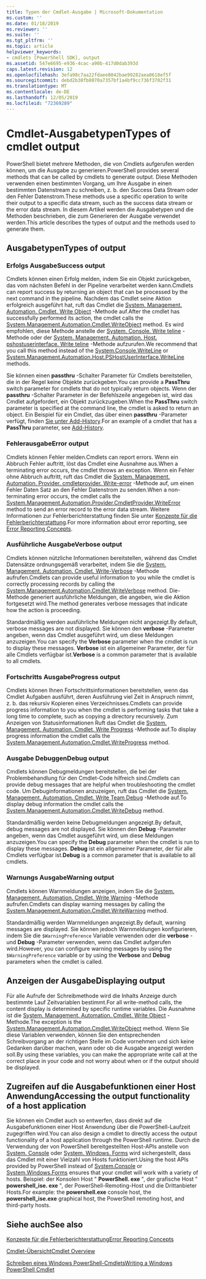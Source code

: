 ```yaml
---
title: Typen der Cmdlet-Ausgabe | Microsoft-Dokumentation
ms.custom: ''
ms.date: 01/18/2019
ms.reviewer: ''
ms.suite: ''
ms.tgt_pltfrm: ''
ms.topic: article
helpviewer_keywords:
- cmdlets [PowerShell SDK], output
ms.assetid: 547e6695-e936-4cac-a90b-417d0dab393d
caps.latest.revision: 12
ms.openlocfilehash: 3efa98c7aa22fdaee8042bae99282aea0618ef5f
ms.sourcegitcommit: debd2b38fb8070a7357bf1a4bf9cc736f3702f31
ms.translationtype: MT
ms.contentlocale: de-DE
ms.lasthandoff: 12/05/2019
ms.locfileid: "72369289"
---
```

# <a name="types-of-cmdlet-output"></a><span data-ttu-id="b5be8-102">Cmdlet-Ausgabetypen</span><span class="sxs-lookup"><span data-stu-id="b5be8-102">Types of cmdlet output</span></span>

<span data-ttu-id="b5be8-103">PowerShell bietet mehrere Methoden, die von Cmdlets aufgerufen werden können, um die Ausgabe zu generieren.</span><span class="sxs-lookup"><span data-stu-id="b5be8-103">PowerShell provides several methods that can be called by cmdlets to generate output.</span></span> <span data-ttu-id="b5be8-104">Diese Methoden verwenden einen bestimmten Vorgang, um Ihre Ausgabe in einen bestimmten Datenstream zu schreiben, z. b. den Success Data Stream oder den Fehler Datenstrom.</span><span class="sxs-lookup"><span data-stu-id="b5be8-104">These methods use a specific operation to write their output to a specific data stream, such as the success data stream or the error data stream.</span></span> <span data-ttu-id="b5be8-105">In diesem Artikel werden die Ausgabetypen und die Methoden beschrieben, die zum Generieren der Ausgabe verwendet werden.</span><span class="sxs-lookup"><span data-stu-id="b5be8-105">This article describes the types of output and the methods used to generate them.</span></span>

## <a name="types-of-output"></a><span data-ttu-id="b5be8-106">Ausgabetypen</span><span class="sxs-lookup"><span data-stu-id="b5be8-106">Types of output</span></span>

### <a name="success-output"></a><span data-ttu-id="b5be8-107">Erfolgs Ausgabe</span><span class="sxs-lookup"><span data-stu-id="b5be8-107">Success output</span></span>

<span data-ttu-id="b5be8-108">Cmdlets können einen Erfolg melden, indem Sie ein Objekt zurückgeben, das vom nächsten Befehl in der Pipeline verarbeitet werden kann.</span><span class="sxs-lookup"><span data-stu-id="b5be8-108">Cmdlets can report success by returning an object that can be processed by the next command in the pipeline.</span></span> <span data-ttu-id="b5be8-109">Nachdem das Cmdlet seine Aktion erfolgreich ausgeführt hat, ruft das Cmdlet die [System. Management. Automation. Cmdlet. Write Object](/dotnet/api/System.Management.Automation.Cmdlet.WriteObject) -Methode auf.</span><span class="sxs-lookup"><span data-stu-id="b5be8-109">After the cmdlet has successfully performed its action, the cmdlet calls the [System.Management.Automation.Cmdlet.WriteObject](/dotnet/api/System.Management.Automation.Cmdlet.WriteObject) method.</span></span> <span data-ttu-id="b5be8-110">Es wird empfohlen, diese Methode anstelle der [System. Console. Write teline](/dotnet/api/System.Console.WriteLine) -Methode oder der [System. Management. Automation. Host. pshostuserinterface. Write teline](/dotnet/api/System.Management.Automation.Host.PSHostUserInterface.WriteLine) -Methode aufzurufen.</span><span class="sxs-lookup"><span data-stu-id="b5be8-110">We recommend that you call this method instead of the [System.Console.WriteLine](/dotnet/api/System.Console.WriteLine) or [System.Management.Automation.Host.PSHostUserInterface.WriteLine](/dotnet/api/System.Management.Automation.Host.PSHostUserInterface.WriteLine) methods.</span></span>

<span data-ttu-id="b5be8-111">Sie können einen **passthru** -Schalter Parameter für Cmdlets bereitstellen, die in der Regel keine Objekte zurückgeben.</span><span class="sxs-lookup"><span data-stu-id="b5be8-111">You can provide a **PassThru** switch parameter for cmdlets that do not typically return objects.</span></span>
<span data-ttu-id="b5be8-112">Wenn der **passthru** -Schalter Parameter in der Befehlszeile angegeben ist, wird das Cmdlet aufgefordert, ein Objekt zurückzugeben.</span><span class="sxs-lookup"><span data-stu-id="b5be8-112">When the **PassThru** switch parameter is specified at the command line, the cmdlet is asked to return an object.</span></span> <span data-ttu-id="b5be8-113">Ein Beispiel für ein Cmdlet, das über einen **passthru** -Parameter verfügt, finden [Sie unter Add-History](/powershell/module/Microsoft.PowerShell.Core/Add-History).</span><span class="sxs-lookup"><span data-stu-id="b5be8-113">For an example of a cmdlet that has a **PassThru** parameter, see [Add-History](/powershell/module/Microsoft.PowerShell.Core/Add-History).</span></span>

### <a name="error-output"></a><span data-ttu-id="b5be8-114">Fehlerausgabe</span><span class="sxs-lookup"><span data-stu-id="b5be8-114">Error output</span></span>

<span data-ttu-id="b5be8-115">Cmdlets können Fehler melden.</span><span class="sxs-lookup"><span data-stu-id="b5be8-115">Cmdlets can report errors.</span></span> <span data-ttu-id="b5be8-116">Wenn ein Abbruch Fehler auftritt, löst das Cmdlet eine Ausnahme aus.</span><span class="sxs-lookup"><span data-stu-id="b5be8-116">When a terminating error occurs, the cmdlet throws an exception.</span></span> <span data-ttu-id="b5be8-117">Wenn ein Fehler ohne Abbruch auftritt, ruft das Cmdlet die [System. Management. Automation. Provider. cmdletprovider. Write-error](/dotnet/api/System.Management.Automation.Provider.CmdletProvider.WriteError) -Methode auf, um einen Fehler Daten Satz an den Fehler Datenstrom zu senden.</span><span class="sxs-lookup"><span data-stu-id="b5be8-117">When a non-terminating error occurs, the cmdlet calls the [System.Management.Automation.Provider.CmdletProvider.WriteError](/dotnet/api/System.Management.Automation.Provider.CmdletProvider.WriteError) method to send an error record to the error data stream.</span></span> <span data-ttu-id="b5be8-118">Weitere Informationen zur Fehlerberichterstattung finden Sie unter [Konzepte für die Fehlerberichterstattung](./error-reporting-concepts.md).</span><span class="sxs-lookup"><span data-stu-id="b5be8-118">For more information about error reporting, see [Error Reporting Concepts](./error-reporting-concepts.md).</span></span>

### <a name="verbose-output"></a><span data-ttu-id="b5be8-119">Ausführliche Ausgabe</span><span class="sxs-lookup"><span data-stu-id="b5be8-119">Verbose output</span></span>

<span data-ttu-id="b5be8-120">Cmdlets können nützliche Informationen bereitstellen, während das Cmdlet Datensätze ordnungsgemäß verarbeitet, indem Sie die [System. Management. Automation. Cmdlet. Write-Verbose](/dotnet/api/System.Management.Automation.Cmdlet.WriteVerbose) -Methode aufrufen.</span><span class="sxs-lookup"><span data-stu-id="b5be8-120">Cmdlets can provide useful information to you while the cmdlet is correctly processing records by calling the [System.Management.Automation.Cmdlet.WriteVerbose](/dotnet/api/System.Management.Automation.Cmdlet.WriteVerbose) method.</span></span> <span data-ttu-id="b5be8-121">Die-Methode generiert ausführliche Meldungen, die angeben, wie die Aktion fortgesetzt wird.</span><span class="sxs-lookup"><span data-stu-id="b5be8-121">The method generates verbose messages that indicate how the action is proceeding.</span></span>

<span data-ttu-id="b5be8-122">Standardmäßig werden ausführliche Meldungen nicht angezeigt.</span><span class="sxs-lookup"><span data-stu-id="b5be8-122">By default, verbose messages are not displayed.</span></span> <span data-ttu-id="b5be8-123">Sie können den **verbose** -Parameter angeben, wenn das Cmdlet ausgeführt wird, um diese Meldungen anzuzeigen.</span><span class="sxs-lookup"><span data-stu-id="b5be8-123">You can specify the **Verbose** parameter when the cmdlet is run to display these messages.</span></span> <span data-ttu-id="b5be8-124">**Verbose** ist ein allgemeiner Parameter, der für alle Cmdlets verfügbar ist.</span><span class="sxs-lookup"><span data-stu-id="b5be8-124">**Verbose** is a common parameter that is available to all cmdlets.</span></span>

### <a name="progress-output"></a><span data-ttu-id="b5be8-125">Fortschritts Ausgabe</span><span class="sxs-lookup"><span data-stu-id="b5be8-125">Progress output</span></span>

<span data-ttu-id="b5be8-126">Cmdlets können Ihnen Fortschrittsinformationen bereitstellen, wenn das Cmdlet Aufgaben ausführt, deren Ausführung viel Zeit in Anspruch nimmt, z. b. das rekursiv Kopieren eines Verzeichnisses.</span><span class="sxs-lookup"><span data-stu-id="b5be8-126">Cmdlets can provide progress information to you when the cmdlet is performing tasks that take a long time to complete, such as copying a directory recursively.</span></span> <span data-ttu-id="b5be8-127">Zum Anzeigen von Statusinformationen Ruft das Cmdlet die [System. Management. Automation. Cmdlet. Write Progress](/dotnet/api/System.Management.Automation.Cmdlet.WriteProgress) -Methode auf.</span><span class="sxs-lookup"><span data-stu-id="b5be8-127">To display progress information the cmdlet calls the [System.Management.Automation.Cmdlet.WriteProgress](/dotnet/api/System.Management.Automation.Cmdlet.WriteProgress) method.</span></span>

### <a name="debug-output"></a><span data-ttu-id="b5be8-128">Ausgabe Debuggen</span><span class="sxs-lookup"><span data-stu-id="b5be8-128">Debug output</span></span>

<span data-ttu-id="b5be8-129">Cmdlets können Debugmeldungen bereitstellen, die bei der Problembehandlung für den Cmdlet-Code hilfreich sind.</span><span class="sxs-lookup"><span data-stu-id="b5be8-129">Cmdlets can provide debug messages that are helpful when troubleshooting the cmdlet code.</span></span> <span data-ttu-id="b5be8-130">Um Debuginformationen anzuzeigen, ruft das Cmdlet die [System. Management. Automation. Cmdlet. Write Team Debug](/dotnet/api/System.Management.Automation.Cmdlet.WriteDebug) -Methode auf.</span><span class="sxs-lookup"><span data-stu-id="b5be8-130">To display debug information the cmdlet calls the [System.Management.Automation.Cmdlet.WriteDebug](/dotnet/api/System.Management.Automation.Cmdlet.WriteDebug) method.</span></span>

<span data-ttu-id="b5be8-131">Standardmäßig werden keine Debugmeldungen angezeigt.</span><span class="sxs-lookup"><span data-stu-id="b5be8-131">By default, debug messages are not displayed.</span></span> <span data-ttu-id="b5be8-132">Sie können den **Debug** -Parameter angeben, wenn das Cmdlet ausgeführt wird, um diese Meldungen anzuzeigen.</span><span class="sxs-lookup"><span data-stu-id="b5be8-132">You can specify the **Debug** parameter when the cmdlet is run to display these messages.</span></span> <span data-ttu-id="b5be8-133">**Debug** ist ein allgemeiner Parameter, der für alle Cmdlets verfügbar ist.</span><span class="sxs-lookup"><span data-stu-id="b5be8-133">**Debug** is a common parameter that is available to all cmdlets.</span></span>

### <a name="warning-output"></a><span data-ttu-id="b5be8-134">Warnungs Ausgabe</span><span class="sxs-lookup"><span data-stu-id="b5be8-134">Warning output</span></span>

<span data-ttu-id="b5be8-135">Cmdlets können Warnmeldungen anzeigen, indem Sie die [System. Management. Automation. Cmdlet. Write Warning](/dotnet/api/System.Management.Automation.Cmdlet.WriteWarning) -Methode aufrufen.</span><span class="sxs-lookup"><span data-stu-id="b5be8-135">Cmdlets can display warning messages by calling the [System.Management.Automation.Cmdlet.WriteWarning](/dotnet/api/System.Management.Automation.Cmdlet.WriteWarning) method.</span></span>

<span data-ttu-id="b5be8-136">Standardmäßig werden Warnmeldungen angezeigt.</span><span class="sxs-lookup"><span data-stu-id="b5be8-136">By default, warning messages are displayed.</span></span> <span data-ttu-id="b5be8-137">Sie können jedoch Warnmeldungen konfigurieren, indem Sie die `$WarningPreference` Variable verwenden oder die **verbose** -und **Debug** -Parameter verwenden, wenn das Cmdlet aufgerufen wird.</span><span class="sxs-lookup"><span data-stu-id="b5be8-137">However, you can configure warning messages by using the `$WarningPreference` variable or by using the **Verbose** and **Debug** parameters when the cmdlet is called.</span></span>

## <a name="displaying-output"></a><span data-ttu-id="b5be8-138">Anzeigen der Ausgabe</span><span class="sxs-lookup"><span data-stu-id="b5be8-138">Displaying output</span></span>

<span data-ttu-id="b5be8-139">Für alle Aufrufe der Schreibmethode wird die Inhalts Anzeige durch bestimmte Lauf Zeitvariablen bestimmt.</span><span class="sxs-lookup"><span data-stu-id="b5be8-139">For all write-method calls, the content display is determined by specific runtime variables.</span></span> <span data-ttu-id="b5be8-140">Die Ausnahme ist die [System. Management. Automation. Cmdlet. Write Object](/dotnet/api/System.Management.Automation.Cmdlet.WriteObject) -Methode.</span><span class="sxs-lookup"><span data-stu-id="b5be8-140">The exception is the [System.Management.Automation.Cmdlet.WriteObject](/dotnet/api/System.Management.Automation.Cmdlet.WriteObject) method.</span></span> <span data-ttu-id="b5be8-141">Wenn Sie diese Variablen verwenden, können Sie den entsprechenden Schreibvorgang an der richtigen Stelle im Code vornehmen und sich keine Gedanken darüber machen, wann oder ob die Ausgabe angezeigt werden soll.</span><span class="sxs-lookup"><span data-stu-id="b5be8-141">By using these variables, you can make the appropriate write call at the correct place in your code and not worry about when or if the output should be displayed.</span></span>

## <a name="accessing-the-output-functionality-of-a-host-application"></a><span data-ttu-id="b5be8-142">Zugreifen auf die Ausgabefunktionen einer Host Anwendung</span><span class="sxs-lookup"><span data-stu-id="b5be8-142">Accessing the output functionality of a host application</span></span>

<span data-ttu-id="b5be8-143">Sie können ein Cmdlet auch so entwerfen, dass direkt auf die Ausgabefunktionen einer Host Anwendung über die PowerShell-Laufzeit zugegriffen wird.</span><span class="sxs-lookup"><span data-stu-id="b5be8-143">You can also design a cmdlet to directly access the output functionality of a host application through the PowerShell runtime.</span></span> <span data-ttu-id="b5be8-144">Durch die Verwendung der von PowerShell bereitgestellten Host-APIs anstelle von [System. Console](/dotnet/api/System.Console) oder [System. Windows. Forms](/dotnet/api/System.Windows.Forms) wird sichergestellt, dass das Cmdlet mit einer Vielzahl von Hosts funktioniert.</span><span class="sxs-lookup"><span data-stu-id="b5be8-144">Using the host APIs provided by PowerShell instead of [System.Console](/dotnet/api/System.Console) or [System.Windows.Forms](/dotnet/api/System.Windows.Forms) ensures that your cmdlet will work with a variety of hosts.</span></span> <span data-ttu-id="b5be8-145">Beispiel: der Konsolen Host " **PowerShell. exe** ", der grafische Host " **powershell_ise. exe** ", der PowerShell-Remoting-Host und die Drittanbieter Hosts.</span><span class="sxs-lookup"><span data-stu-id="b5be8-145">For example: the **powershell.exe** console host, the **powershell_ise.exe** graphical host, the PowerShell remoting host, and third-party hosts.</span></span>

## <a name="see-also"></a><span data-ttu-id="b5be8-146">Siehe auch</span><span class="sxs-lookup"><span data-stu-id="b5be8-146">See also</span></span>

[<span data-ttu-id="b5be8-147">Konzepte für die Fehlerberichterstattung</span><span class="sxs-lookup"><span data-stu-id="b5be8-147">Error Reporting Concepts</span></span>](./error-reporting-concepts.md)

[<span data-ttu-id="b5be8-148">Cmdlet-Übersicht</span><span class="sxs-lookup"><span data-stu-id="b5be8-148">Cmdlet Overview</span></span>](./cmdlet-overview.md)

[<span data-ttu-id="b5be8-149">Schreiben eines Windows PowerShell-Cmdlets</span><span class="sxs-lookup"><span data-stu-id="b5be8-149">Writing a Windows PowerShell Cmdlet</span></span>](./writing-a-windows-powershell-cmdlet.md)